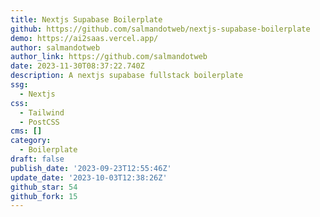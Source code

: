 ```yaml
---
title: Nextjs Supabase Boilerplate
github: https://github.com/salmandotweb/nextjs-supabase-boilerplate
demo: https://ai2saas.vercel.app/
author: salmandotweb
author_link: https://github.com/salmandotweb
date: 2023-11-30T08:37:22.740Z
description: A nextjs supabase fullstack boilerplate
ssg:
  - Nextjs
css:
  - Tailwind
  - PostCSS
cms: []
category:
  - Boilerplate
draft: false
publish_date: '2023-09-23T12:55:46Z'
update_date: '2023-10-03T12:38:26Z'
github_star: 54
github_fork: 15
---
```


